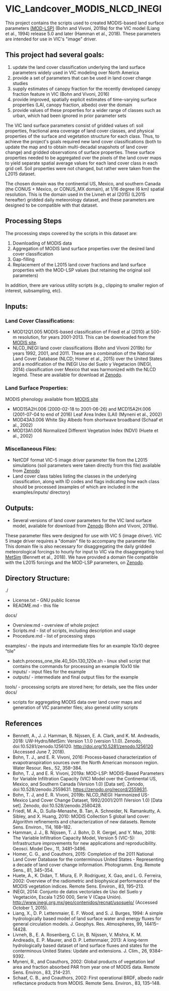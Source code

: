 # VIC_Landcover_MODIS_NLCD_INEGI

This project contains the scripts used to created MODIS-based land surface parameters [(MOD-LSP)](https://zenodo.org/record/2559631) (Bohn and Vivoni, 2019a) for the VIC model (Liang et al., 1994) release 5.0 and later (Hamman et al., 2018). These parameters are intended for use in VIC's "image" driver.

## This project had several goals:
1. update the land cover classification underlying the land surface parameters widely used in VIC modeling over North America
2. provide a set of parameters that can be used in land cover change studies
3. supply estimates of canopy fraction for the recently developed canopy fraction feature in VIC (Bohn and Vivoni, 2016)
4. provide improved, spatially explicit estimates of time-varying surface properties (LAI, canopy fraction, albedo) over the domain
5. provide values of these properties for a wider range of classes such as urban, which had been ignored in prior parameter sets

The VIC land surface parameters consist of gridded values of: soil properties, fractional area coverage of land cover classes, and physical properties of the surface and vegetation structure for each class. Thus, to achieve the project's goals required new land cover classifications (both to update the map and to obtain multi-decadal snapshots of land cover change) and gridded observations of surface properties. These surface properties needed to be aggregated over the pixels of the land cover maps to yield separate spatial average values for each land cover class in each grid cell. Soil properties were not changed, but rather were taken from the L2015 dataset.

The chosen domain was the continental US, Mexico, and southern Canada (the CONUS + Mexico, or CONUS_MX domain), at 1/16 degree (6 km) spatial resolution. This is the domain used in the Livneh et al (2015) (L2015 hereafter) gridded daily meteorology dataset, and these parameters are designed to be compatible with that dataset.

## Processing Steps
The processing steps covered by the scripts in this dataset are:
1. Downloading of MODIS data
2. Aggregation of MODIS land surface properties over the desired land cover classification
3. Gap-filling
4. Replacement of the L2015 land cover fractions and land surface properties with the MOD-LSP values (but retaining the original soil parameters)

In addition, there are various utility scripts (e.g., clipping to smaller region of interest, subsampling, etc).

## Inputs:
### Land Cover Classifications:
 - MOD12Q1.005 MODIS-based classification of Friedl et al (2010) at 500-m resolution, for years 2001-2013.  This can be downloaded from the [MODIS site](https://lpdaac.usgs.gov/dataset_discovery/modis).
 - NLCD_INEGI land cover classifications (Bohn and Vivoni 2019b) for years 1992, 2001, and 2011. These are a combination of the National Land Cover Database (NLCD; Homer et al., 2015) over the United States and a modification of the INEGI Uso del Suelo y Vegetacion (INEGI, 2014) classification over Mexico that was harmonized with the NLCD legend. These are available for download at [Zenodo](https://zenodo.org/record/2580428).

### Land Surface Properties:
MODIS phenology available from [MODIS site](https://lpdaac.usgs.gov/dataset_discovery/modis)
 - MOD15A2H.006 (2000-02-18 to 2001-06-26) and MCD15A2H.006 (2001-07-04 to end of 2016) Leaf Area Index (LAI) (Myneni et al., 2002)
 - MOD43A3.006 White Sky Albedo from shortwave broadband (Schaaf et al., 2002)
 - MOD13A1.006 Normalized Different Vegetation Index (NDVI) (Huete et al., 2002)

### Miscellaneous Files:
 - NetCDF format VIC-5 image driver parameter file from the L2015 simulations (soil parameters were taken directly from this file) available from [Zenodo](https://zenodo.org/record/2564019)
 - Land cover class tables listing the classes in the underlying classification, along with ID codes and flags indicating how each class should be processed (examples of which are included in the examples/inputs/ directory)

## Outputs:
 - Several versions of land cover parameters for the VIC land surface model, available for download from [Zenodo](https://zenodo.org/record/2559631) (Bohn and Vivoni, 2019a).

These parameter files were designed for use with VIC 5 (image driver). VIC 5 image driver requires a "domain" file to accompany the parameter file. This domain file is also necessary for disaggregating the daily gridded meteorological forcings to hourly for input to VIC via the disaggregating tool [MetSim](https://github.com/UW-Hydro/MetSim) (Bennett et al., 2018).  We have provided a domain file compatible with the L2015 forcings and the MOD-LSP parameters, on [Zenodo](https://zenodo.org/record/2564019).


## Directory Structure:

./
 - License.txt - GNU public license
 - README.md - this file

docs/
 - Overview.md - overview of whole project
 - Scripts.md - list of scripts, including description and usage
 - Procedure.md - list of processing steps

examples/ - the inputs and intermediate files for an example 10x10 degree "tile"
 - batch.process_one_tile.40_50n.130_120e.sh - linux shell script that contains the commands for processing an example 10x10 tile
 - inputs/ - input files for the example
 - outputs/ - intermediate and final output files for the example

tools/ - processing scripts are stored here; for details, see the files under docs/
 - scripts for aggregating MODIS data over land cover maps and generation of VIC parameter files; also general utility scripts

## References
 - Bennett, A., J. J. Hamman, B. Nijssen, E. A. Clark, and K. M. Andreadis, 2018: UW-Hydro/MetSim: Version 1.1.0 (version 1.1.0). Zenodo, doi:10.5281/zenodo.1256120. http://doi.org/10.5281/zenodo.1256120 (Accessed June 7, 2018).
 - Bohn, T. J., and E. R. Vivoni, 2016: Process‐based characterization of evapotranspiration sources over the North American monsoon region. Water Resour. Res., 52, 358–384.
 - Bohn, T. J, and E. R. Vivoni, 2019a: MOD-LSP: MODIS-Based Parameters for Variable Infiltration Capacity (VIC) Model over the Continental US, Mexico, and Southern Canada (Version 1.0) [Data set]. Zenodo, doi:10.528/zenodo.2559631. https://zenodo.org/record/2559631.
 - Bohn, T. J, and E. R. Vivoni, 2019b: NLCD_INEGI: Harmonized US-Mexico Land Cover Change Dataset, 1992/2001/2011 (Version 1.0) [Data set]. Zenodo, doi:10.528/zenodo.2580428.
 - Friedl, M. A., D. Sulla-Menashe, B. Tan, A. Schneider, N. Ramankutty, A. Sibley, and X. Huang, 2010: MODIS Collection 5 global land cover: Algorithm refinements and characterization of new datasets. Remote Sens. Environ., 114, 168–182.
 - Hamman, J. J., B. Nijssen, T. J. Bohn, D. R. Gergel, and Y. Mao, 2018: The Variable Infiltration Capacity Model, Version 5 (VIC-5): Infrastructure improvements for new applications and reproducibility. Geosci. Model Dev., 11, 3481–3496.
 - Homer, C. G., and Coauthors, 2015: Completion of the 2011 National Land Cover Database for the conterminous United States - Representing a decade of land cover change information. Photogramm. Eng. Remote Sens., 81, 345–354.
 - Huete, A., K. Didan, T. Miura, E. P. Rodriguez, X. Gao, and L. G. Ferreira, 2002: Overview of the radiometric and biophysical performance of the MODIS vegetation indices. Remote Sens. Environ., 83, 195–213.
 - INEGI, 2014: Conjunto de datos vectoriales de Uso del Suelo y Vegetación, Escala 1:250 000, Serie V (Capa Unión). http://www.inegi.org.mx/geo/contenidos/recnat/usosuelo/ (Accessed October 1, 2015).
 - Liang, X., D. P. Lettenmaier, E. F. Wood, and S. J. Burges, 1994: A simple hydrologically based model of land surface water and energy fluxes for general circulation models. J. Geophys. Res. Atmospheres, 99, 14415–14428.
 - Livneh, B., E. A. Rosenberg, C. Lin, B. Nijssen, V. Mishra, K. M. Andreadis, E. P. Maurer, and D. P. Lettenmaier, 2013: A long-term hydrologically based dataset of land surface fluxes and states for the conterminous United States: Update and extensions. J. Clim., 26, 9384–9392.
 - Myneni, R., and Coauthors, 2002: Global products of vegetation leaf area and fraction absorbed PAR from year one of MODIS data. Remote Sens. Environ., 83, 214–231.
 - Schaaf, C. B., and Coauthors, 2002: First operational BRDF, albedo nadir reflectance products from MODIS. Remote Sens. Environ., 83, 135–148.
